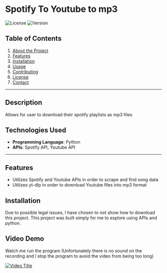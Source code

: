 # **Spotify To Youtube to mp3** 

![License](https://img.shields.io/badge/license-MIT-blue.svg)
![Version](https://img.shields.io/badge/version-1.0.0-brightgreen.svg)

## **Table of Contents**
1. [About the Project](#about-the-project)
2. [Features](#features)
3. [Installation](#installation)
4. [Usage](#usage)
5. [Contributing](#contributing)
6. [License](#license)
7. [Contact](#contact)

---

## **Description**
Allows for user to download their spotify playlists as mp3 files

## **Technologies Used**
- **Programming Language**: Python
- **APIs**: Spotify API, Youtube API

---

## **Features**
- Utilizes Spotify and Youtube APIs in order to scrape and find song data
- Utilizes yt-dlp in order to download Youtube files into mp3 format

## **Installation**
Due to possible legal issues, I have chosen to not show how to download this project. This project was built simply for me to explore using APIs and python.

## **Video Demo**
Watch me run the program (Unfortunately there is no sound on the recording and I stop the program to avoid the video from being too long)

[![Video Title](https://img.youtube.com/vi/hR1klcnhjDw/0.jpg)](https://www.youtube.com/watch?v=hR1klcnhjDw)
